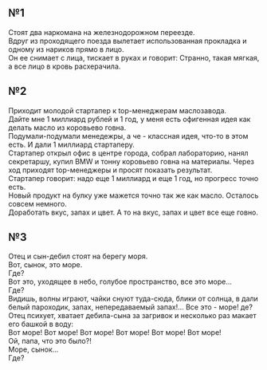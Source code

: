 ## №1
Стоят два наркомана на железнодорожном переезде.  
Вдруг из проходящего поезда вылетает использованная прокладка и одному из нариков прямо в лицо.  
Он ее снимает с лица, тискает в руках и говорит: Странно, такая мягкая, а все лицо в кровь расхерачила.

## №2
Приходит молодой стартапер к top-менеджерам маслозавода.  
Дайте мне 1 миллиард рублей и 1 год, у меня есть офигенная идея как делать масло из коровьево говна.  
Подумали-подумали менедежры, а че - классная идея, что-то в этом есть. И дали 1 миллиард стартаперу.  
Стартапер открыл офис в центре города, собрал лабораторию, нанял секретаршу, купил BMW и тонну коровьево говна на материалы.
Через ход приходят top-менеджеры и просят показать результат.  
Стартапер говорит: надо еще 1 миллиард и еще 1 год, но прогресс точно есть.  
Новый продукт на булку уже мажется точно так же как масло. Осталось совсем немного.  
Доработать вкус, запах и цвет. А то на вкус, запах и цвет все еще говно.  

## №3
Отец и сын-дебил стоят на берегу моря.  
Вот, сынок, это море.  
Где?  
Вот это, уходящее в небо, голубое пространство, все это море...  
Где?  
Видишь, волны играют, чайки снуют туда-сюда, блики от солнца, в дали белый пароходик, запах, непередаваемый запах!... Все это - море!
де?  
Отец психует, хватает дебила-сына за загривок и несколько раз макает его башкой в воду:  
Вот море! Вот море! Вот море! Вот море! Вот море! Вот море!  
Ой, папа, что это было?!  
Море, сынок...  
Где?  
